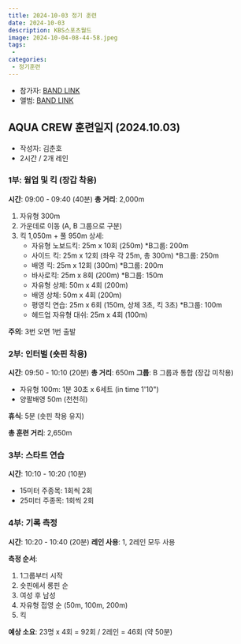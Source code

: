 ```yaml
---
title: 2024-10-03 정기 훈련
date: 2024-10-03
description: KBS스포츠월드
image: 2024-10-04-08-44-58.jpeg
tags:
 - 
categories:
 - 정기훈련
---
```


- 참가자: [BAND LINK](https://band.us/band/93484357/schedule/4%2F93484357%2F496821791%2F19700101)
- 앨범: [BAND LINK](https://band.us/band/93484357/album/82302668)

## AQUA CREW 훈련일지 (2024.10.03)

- 작성자: 김춘호
- 2시간 / 2개 레인

### 1부: 웜업 및 킥 (장갑 착용)
**시간**: 09:00 - 09:40 (40분)
**총 거리**: 2,000m

1. 자유형 300m
2. 가운데로 이동 (A, B 그룹으로 구분)
3. 킥 1,050m + 풀 950m 상세:
   - 자유형 노보드킥: 25m x 10회 (250m) *B그룹: 200m
   - 사이드 킥: 25m x 12회 (좌우 각 25m, 총 300m) *B그룹: 250m
   - 배영 킥: 25m x 12회 (300m) *B그룹: 200m
   - 바사로킥: 25m x 8회 (200m) *B그룹: 150m
   - 자유형 상체: 50m x 4회 (200m)
   - 배영 상체: 50m x 4회 (200m)
   - 평영킥 연습: 25m x 6회 (150m, 상체 3초, 킥 3초) *B그룹: 100m
   - 헤드업 자유형 대쉬: 25m x 4회 (100m)

**주의**: 3번 오면 1번 출발

### 2부: 인터벌 (숏핀 착용)
**시간**: 09:50 - 10:10 (20분)
**총 거리**: 650m
**그룹**: B 그룹과 통합 (장갑 미착용)

- 자유형 100m: 1분 30초 x 6세트 (in time 1'10")
- 양팔배영 50m (천천히)

**휴식**: 5분 (숏핀 착용 유지)

**총 훈련 거리**: 2,650m

### 3부: 스타트 연습
**시간**: 10:10 - 10:20 (10분)

- 15미터 주종목: 1회씩 2회
- 25미터 주종목: 1회씩 2회

### 4부: 기록 측정
**시간**: 10:20 - 10:40 (20분)
**레인 사용**: 1, 2레인 모두 사용

**측정 순서**:
1. 1그룹부터 시작
2. 숏핀에서 롱핀 순
3. 여성 후 남성
4. 자유형 접영 순 (50m, 100m, 200m)
5. 킥

**예상 소요**: 23명 x 4회 = 92회 / 2레인 = 46회 (약 50분)